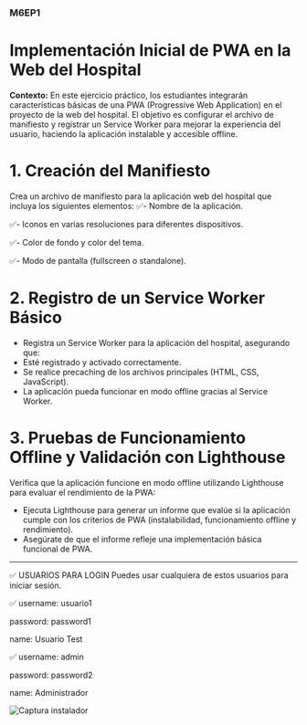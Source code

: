 ### M6EP1

# Implementación Inicial de PWA en la Web del Hospital

**Contexto:**
En este ejercicio práctico, los estudiantes integrarán características básicas de una PWA
(Progressive Web Application) en el proyecto de la web del hospital. El objetivo es configurar
el archivo de manifiesto y registrar un Service Worker para mejorar la experiencia del
usuario, haciendo la aplicación instalable y accesible offline.

# 1. Creación del Manifiesto

 Crea un archivo de manifiesto para la aplicación web del hospital que incluya los
siguientes elementos:
✅- Nombre de la aplicación.

✅- Iconos en varias resoluciones para diferentes dispositivos.

✅- Color de fondo y color del tema.

✅- Modo de pantalla (fullscreen o standalone).


#  2. Registro de un Service Worker Básico 
- Registra un Service Worker para la aplicación del hospital, asegurando que:
- Esté registrado y activado correctamente.
- Se realice precaching de los archivos principales (HTML, CSS, JavaScript).
- La aplicación pueda funcionar en modo offline gracias al Service Worker.

# 3. Pruebas de Funcionamiento Offline y Validación con Lighthouse
Verifica que la aplicación funcione en modo offline utilizando Lighthouse para evaluar
el rendimiento de la PWA:
- Ejecuta Lighthouse para generar un informe que evalúe si la aplicación cumple
con los criterios de PWA (instalabilidad, funcionamiento offline y rendimiento).
- Asegúrate de que el informe refleje una implementación básica funcional de
PWA.
_________________________________________________________________________________

✅ USUARIOS PARA LOGIN
Puedes usar cualquiera de estos usuarios para iniciar sesión.

✅ username: usuario1

password: password1

name: Usuario Test

✅ username: admin

password: password2

name: Administrador




![Captura instalador](http://localhost:5173/src/assets/image.png)  
